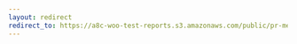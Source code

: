 ```yaml
---
layout: redirect
redirect_to: https://a8c-woo-test-reports.s3.amazonaws.com/public/pr-merge/44735/e2e/index.html
---
```

